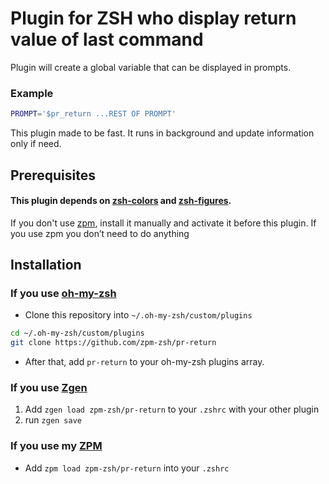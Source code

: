 # Plugin for ZSH who display return value of last command

Plugin will create a global variable that can be displayed in prompts. 

### Example

```sh
PROMPT='$pr_return ...REST OF PROMPT'
```

This plugin made to be fast. It runs in background and update information only if need.

## Prerequisites

#### This plugin depends on [zsh-colors](https://github.com/zpm-zsh/colors) and [zsh-figures](https://github.com/zpm-zsh/figures).

If you don't use [zpm](https://github.com/zpm-zsh/zpm), install it manually and activate it before this plugin. 
If you use zpm you don’t need to do anything

## Installation

### If you use [oh-my-zsh](https://github.com/robbyrussell/oh-my-zsh)

* Clone this repository into `~/.oh-my-zsh/custom/plugins`
```sh
cd ~/.oh-my-zsh/custom/plugins
git clone https://github.com/zpm-zsh/pr-return
```
* After that, add `pr-return` to your oh-my-zsh plugins array.

### If you use [Zgen](https://github.com/tarjoilija/zgen)

1. Add `zgen load zpm-zsh/pr-return` to your `.zshrc` with your other plugin
2. run `zgen save`

### If you use my [ZPM](https://github.com/zpm-zsh/zpm)

* Add `zpm load zpm-zsh/pr-return` into your `.zshrc`